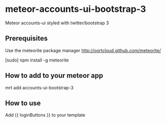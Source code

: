 meteor-accounts-ui-bootstrap-3
=====================================

Meteor accounts-ui styled with twitter/bootstrap 3

Prerequisites
-------------

Use the meteorite package manager
http://oortcloud.github.com/meteorite/

[sudo] npm install -g meteorite

How to add to your meteor app
-----------------------------

mrt add accounts-ui-bootstrap-3

How to use
-------------

Add {{ loginButtons }} to your template
